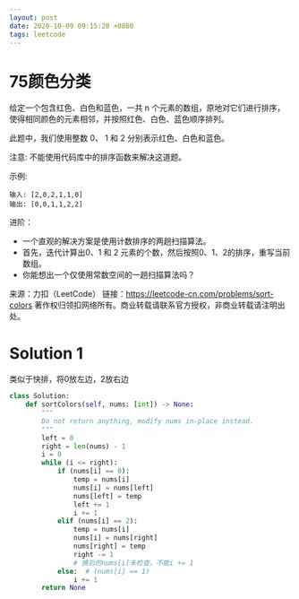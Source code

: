 ```yaml
---
layout: post
date: 2020-10-09 09:15:20 +0800
tags: leetcode
---
```


# 75颜色分类

给定一个包含红色、白色和蓝色，一共 n 个元素的数组，原地对它们进行排序，使得相同颜色的元素相邻，并按照红色、白色、蓝色顺序排列。

此题中，我们使用整数 0、 1 和 2 分别表示红色、白色和蓝色。

注意:
不能使用代码库中的排序函数来解决这道题。

示例:
```
输入: [2,0,2,1,1,0]
输出: [0,0,1,1,2,2]
```
进阶：
+ 一个直观的解决方案是使用计数排序的两趟扫描算法。
+ 首先，迭代计算出0、1 和 2 元素的个数，然后按照0、1、2的排序，重写当前数组。
+ 你能想出一个仅使用常数空间的一趟扫描算法吗？

来源：力扣（LeetCode）
链接：https://leetcode-cn.com/problems/sort-colors
著作权归领扣网络所有。商业转载请联系官方授权，非商业转载请注明出处。

# Solution 1
类似于快排，将0放左边，2放右边  
``` python
class Solution:
    def sortColors(self, nums: [int]) -> None:
        """
        Do not return anything, modify nums in-place instead.
        """
        left = 0
        right = len(nums) - 1
        i = 0
        while (i <= right):
            if (nums[i] == 0):
                temp = nums[i]
                nums[i] = nums[left]
                nums[left] = temp
                left += 1
                i += 1
            elif (nums[i] == 2):
                temp = nums[i]
                nums[i] = nums[right]
                nums[right] = temp
                right -= 1
                # 换后的nums[i]未检查，不能i += 1
            else:  # (nums[i] == 1)
                i += 1
        return None
```